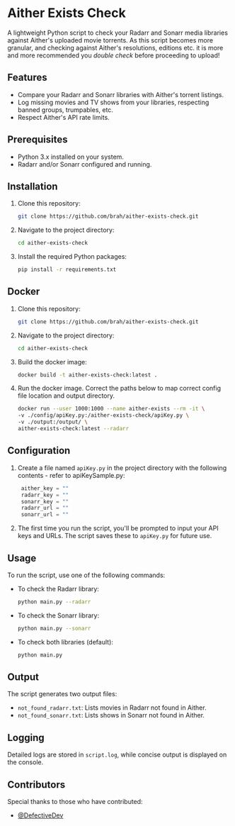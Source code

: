 # Aither Exists Check

A lightweight Python script to check your Radarr and Sonarr media libraries against Aither's uploaded movie torrents.
As this script becomes more granular, and checking against Aither's resolutions, editions etc. it is more and more recommended you *double check* before proceeding to upload!

## Features

- Compare your Radarr and Sonarr libraries with Aither's torrent listings.
- Log missing movies and TV shows from your libraries, respecting banned groups, trumpables, etc.
- Respect Aither's API rate limits.

## Prerequisites

- Python 3.x installed on your system.
- Radarr and/or Sonarr configured and running.

## Installation

1. Clone this repository:

   ```bash
   git clone https://github.com/brah/aither-exists-check.git
   ```

2. Navigate to the project directory:

   ```bash
   cd aither-exists-check
   ```

3. Install the required Python packages:

   ```bash
   pip install -r requirements.txt
   ```

## Docker
1. Clone this repository:
   ```bash
   git clone https://github.com/brah/aither-exists-check.git
   ```
2. Navigate to the project directory:
   ```bash
   cd aither-exists-check
   ```
3. Build the docker image:
    ```bash
   docker build -t aither-exists-check:latest .
   ```
4. Run the docker image. Correct the paths below to map correct config file location and output directory.
    ```bash
    docker run --user 1000:1000 --name aither-exists --rm -it \
    -v ./config/apiKey.py:/aither-exists-check/apiKey.py \
    -v ./output:/output/ \
    aither-exists-check:latest --radarr
    ```

## Configuration

1. Create a file named `apiKey.py` in the project directory with the following contents - refer to apiKeySample.py:

   ```python
    aither_key = ""
    radarr_key = ""
    sonarr_key = ""
    radarr_url = ""
    sonarr_url = ""
   ```

2. The first time you run the script, you'll be prompted to input your API keys and URLs. The script saves these to `apiKey.py` for future use.

## Usage

To run the script, use one of the following commands:

- To check the Radarr library:

  ```bash
  python main.py --radarr
  ```

- To check the Sonarr library:

  ```bash
  python main.py --sonarr
  ```

- To check both libraries (default):

  ```bash
  python main.py
  ```

## Output

The script generates two output files:

- `not_found_radarr.txt`: Lists movies in Radarr not found in Aither.
- `not_found_sonarr.txt`: Lists shows in Sonarr not found in Aither.

## Logging

Detailed logs are stored in `script.log`, while concise output is displayed on the console.

## Contributors

Special thanks to those who have contributed:

- [@DefectiveDev](https://github.com/defectivedev)

